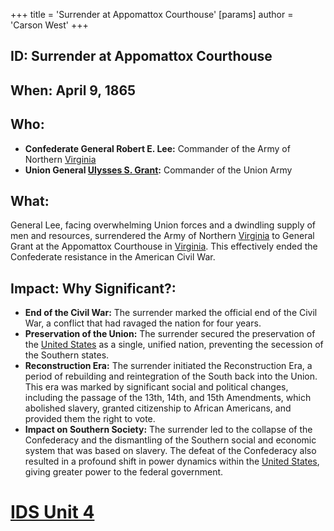+++
 title = 'Surrender at Appomattox Courthouse'
[params]
	author = 'Carson West'
+++
## ID: Surrender at Appomattox Courthouse 

## When: April 9, 1865

## Who: 
* **Confederate General Robert E. Lee:** Commander of the Army of Northern [Virginia](./../virginia/)
* **Union General [Ulysses S. Grant](./../ulysses-s.-grant/):** Commander of the Union Army 

## What: 
General Lee, facing overwhelming Union forces and a dwindling supply of men and resources, surrendered the Army of Northern [Virginia](./../virginia/) to General Grant at the Appomattox Courthouse in [Virginia](./../virginia/). This effectively ended the Confederate resistance in the American Civil War.

## Impact: Why Significant?: 
* **End of the Civil War:** The surrender marked the official end of the Civil War, a conflict that had ravaged the nation for four years. 
* **Preservation of the Union:** The surrender secured the preservation of the [United States](./../united-states/) as a single, unified nation, preventing the secession of the Southern states. 
* **Reconstruction Era:** The surrender initiated the Reconstruction Era, a period of rebuilding and reintegration of the South back into the Union. This era was marked by significant social and political changes, including the passage of the 13th, 14th, and 15th Amendments, which abolished slavery, granted citizenship to African Americans, and provided them the right to vote. 
* **Impact on Southern Society:** The surrender led to the collapse of the Confederacy and the dismantling of the Southern social and economic system that was based on slavery. The defeat of the Confederacy also resulted in a profound shift in power dynamics within the [United States](./../united-states/), giving greater power to the federal government.

# [IDS Unit 4](./../ids-unit-4/)